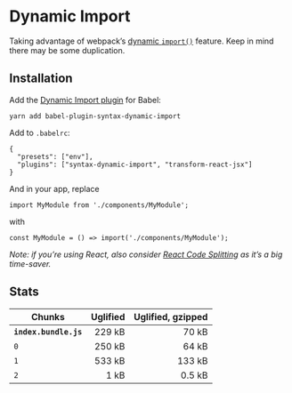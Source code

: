 # Dynamic Import

Taking advantage of webpack’s
[dynamic `import()`](https://webpack.js.org/guides/code-splitting/#dynamic-imports)
feature. Keep in mind there may be some duplication.

## Installation

Add the
[Dynamic Import plugin](https://www.npmjs.com/package/babel-plugin-syntax-dynamic-import)
for Babel:

```
yarn add babel-plugin-syntax-dynamic-import
```

Add to `.babelrc`:

```
{
  "presets": ["env"],
  "plugins": ["syntax-dynamic-import", "transform-react-jsx"]
}
```

And in your app, replace

```
import MyModule from './components/MyModule';
```

with

```
const MyModule = () => import('./components/MyModule');
```

_Note: if you’re using React, also consider
[React Code Splitting](https://github.com/didierfranc/react-code-splitting)
as it’s a big time-saver._

## Stats

| Chunks                | Uglified | Uglified, gzipped |
|-----------------------|---------:|------------------:|
| **`index.bundle.js`** |   229 kB |             70 kB |
| `0`                   |   250 kB |             64 kB |
| `1`                   |   533 kB |            133 kB |
| `2`                   |     1 kB |            0.5 kB |
